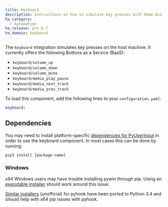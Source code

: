 ```yaml
---
title: Keyboard
description: Instructions on how to simulate key presses with Home Assistant.
ha_category:
  - Automation
ha_release: pre 0.7
ha_domain: keyboard
---
```


The `keyboard` integration simulates key presses on the host machine. It currently offers the following Buttons as a Service (BaaS):

- `keyboard/volume_up`
- `keyboard/volume_down`
- `keyboard/volume_mute`
- `keyboard/media_play_pause`
- `keyboard/media_next_track`
- `keyboard/media_prev_track`

To load this component, add the following lines to your `configuration.yaml`:

```yaml
keyboard:
```

## Dependencies

You may need to install platform-specific [dependencies for PyUserInput](https://github.com/PyUserInput/PyUserInput#dependencies) in order to use the keyboard component. In most cases this can be done by running:

```bash
pip3 install [package name]
```

### Windows

x64 Windows users may have trouble installing pywin through pip. Using an [executable installer](https://sourceforge.net/projects/pywin32/files/pywin32/) should work around this issue.

[Similar installers](https://www.lfd.uci.edu/~gohlke/pythonlibs/#pyhook) (unofficial) for pyhook have been ported to Python 3.4 and should help with x64 pip issues with pyhook.
